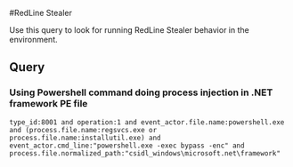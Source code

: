 #RedLine Stealer

Use this query to look for running RedLine Stealer behavior in the environment.

## Query

### Using Powershell command doing process injection in .NET framework PE file

~~~
type_id:8001 and operation:1 and event_actor.file.name:powershell.exe and (process.file.name:regsvcs.exe or process.file.name:installutil.exe) and event_actor.cmd_line:"powershell.exe -exec bypass -enc" and process.file.normalized_path:"csidl_windows\microsoft.net\framework"
~~~
